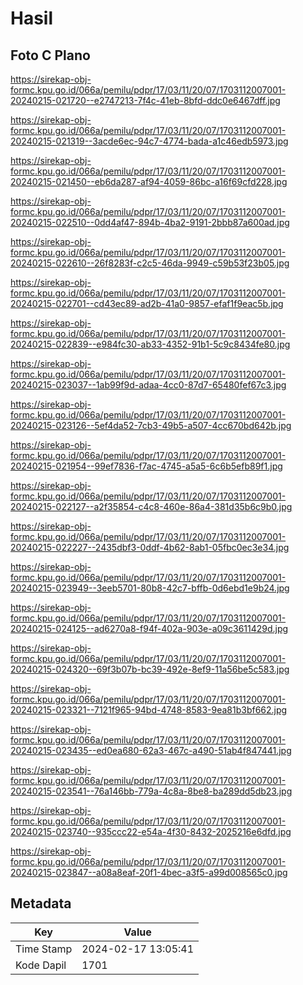 # Hasil

## Foto C Plano

https://sirekap-obj-formc.kpu.go.id/066a/pemilu/pdpr/17/03/11/20/07/1703112007001-20240215-021720--e2747213-7f4c-41eb-8bfd-ddc0e6467dff.jpg

https://sirekap-obj-formc.kpu.go.id/066a/pemilu/pdpr/17/03/11/20/07/1703112007001-20240215-021319--3acde6ec-94c7-4774-bada-a1c46edb5973.jpg

https://sirekap-obj-formc.kpu.go.id/066a/pemilu/pdpr/17/03/11/20/07/1703112007001-20240215-021450--eb6da287-af94-4059-86bc-a16f69cfd228.jpg

https://sirekap-obj-formc.kpu.go.id/066a/pemilu/pdpr/17/03/11/20/07/1703112007001-20240215-022510--0dd4af47-894b-4ba2-9191-2bbb87a600ad.jpg

https://sirekap-obj-formc.kpu.go.id/066a/pemilu/pdpr/17/03/11/20/07/1703112007001-20240215-022610--26f8283f-c2c5-46da-9949-c59b53f23b05.jpg

https://sirekap-obj-formc.kpu.go.id/066a/pemilu/pdpr/17/03/11/20/07/1703112007001-20240215-022701--cd43ec89-ad2b-41a0-9857-efaf1f9eac5b.jpg

https://sirekap-obj-formc.kpu.go.id/066a/pemilu/pdpr/17/03/11/20/07/1703112007001-20240215-022839--e984fc30-ab33-4352-91b1-5c9c8434fe80.jpg

https://sirekap-obj-formc.kpu.go.id/066a/pemilu/pdpr/17/03/11/20/07/1703112007001-20240215-023037--1ab99f9d-adaa-4cc0-87d7-65480fef67c3.jpg

https://sirekap-obj-formc.kpu.go.id/066a/pemilu/pdpr/17/03/11/20/07/1703112007001-20240215-023126--5ef4da52-7cb3-49b5-a507-4cc670bd642b.jpg

https://sirekap-obj-formc.kpu.go.id/066a/pemilu/pdpr/17/03/11/20/07/1703112007001-20240215-021954--99ef7836-f7ac-4745-a5a5-6c6b5efb89f1.jpg

https://sirekap-obj-formc.kpu.go.id/066a/pemilu/pdpr/17/03/11/20/07/1703112007001-20240215-022127--a2f35854-c4c8-460e-86a4-381d35b6c9b0.jpg

https://sirekap-obj-formc.kpu.go.id/066a/pemilu/pdpr/17/03/11/20/07/1703112007001-20240215-022227--2435dbf3-0ddf-4b62-8ab1-05fbc0ec3e34.jpg

https://sirekap-obj-formc.kpu.go.id/066a/pemilu/pdpr/17/03/11/20/07/1703112007001-20240215-023949--3eeb5701-80b8-42c7-bffb-0d6ebd1e9b24.jpg

https://sirekap-obj-formc.kpu.go.id/066a/pemilu/pdpr/17/03/11/20/07/1703112007001-20240215-024125--ad6270a8-f94f-402a-903e-a09c3611429d.jpg

https://sirekap-obj-formc.kpu.go.id/066a/pemilu/pdpr/17/03/11/20/07/1703112007001-20240215-024320--69f3b07b-bc39-492e-8ef9-11a56be5c583.jpg

https://sirekap-obj-formc.kpu.go.id/066a/pemilu/pdpr/17/03/11/20/07/1703112007001-20240215-023321--7121f965-94bd-4748-8583-9ea81b3bf662.jpg

https://sirekap-obj-formc.kpu.go.id/066a/pemilu/pdpr/17/03/11/20/07/1703112007001-20240215-023435--ed0ea680-62a3-467c-a490-51ab4f847441.jpg

https://sirekap-obj-formc.kpu.go.id/066a/pemilu/pdpr/17/03/11/20/07/1703112007001-20240215-023541--76a146bb-779a-4c8a-8be8-ba289dd5db23.jpg

https://sirekap-obj-formc.kpu.go.id/066a/pemilu/pdpr/17/03/11/20/07/1703112007001-20240215-023740--935ccc22-e54a-4f30-8432-2025216e6dfd.jpg

https://sirekap-obj-formc.kpu.go.id/066a/pemilu/pdpr/17/03/11/20/07/1703112007001-20240215-023847--a08a8eaf-20f1-4bec-a3f5-a99d008565c0.jpg


## Metadata

| Key        | Value               |
| ---------- | ------------------- |
| Time Stamp | 2024-02-17 13:05:41 |
| Kode Dapil | 1701                |



